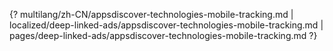 {? multilang/zh-CN/appsdiscover-technologies-mobile-tracking.md | localized/deep-linked-ads/appsdiscover-technologies-mobile-tracking.md | pages/deep-linked-ads/appsdiscover-technologies-mobile-tracking.md ?}
